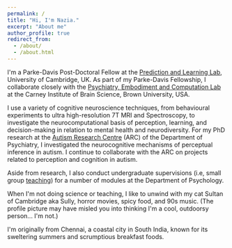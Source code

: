 ```yaml
---
permalink: /
title: "Hi, I'm Nazia."
excerpt: "About me"
author_profile: true
redirect_from: 
  - /about/
  - /about.html
---
```


I'm a Parke-Davis Post-Doctoral Fellow at the [Prediction and Learning Lab](https://www.lawsonlab.co.uk/), University of Cambridge, UK. As part of my Parke-Davis Fellowship, I collaborate closely with the [Psychiatry, Embodiment and Computation Lab](https://fpetzschner.com/lab/) at the Carney Institute of Brain Science, Brown University, USA.

I use a variety of cognitive neuroscience techniques, from behavioural experiments to ultra high-resolution 7T MRI and Spectroscopy, to investigate the neurocomputational basis of perception, learning, and decision-making in relation to mental health and neurodiversity. For my PhD research at the [Autism Research Centre](http://www.autismresearchcentre.com/) (ARC) of the Department of Psychiatry, I investigated the neurocognitive mechanisms of perceptual inference in autism. I continue to collaborate with the ARC on projects related to perception and cognition in autism.

Aside from research, I also conduct undergraduate supervisions (i.e, small group [teaching](https://naziajassim.github.io/teaching/)) for a number of modules at the Department of Psychology.

When I'm not doing science or teaching, I like to unwind with my cat Sultan of Cambridge aka Sully, horror movies, spicy food, and 90s music. (The profile picture may have misled you into thinking I'm a cool, outdoorsy person... I'm not.)

I'm originally from Chennai, a coastal city in South India, known for its sweltering summers and scrumptious breakfast foods.

